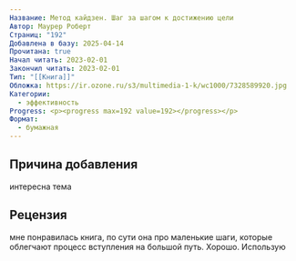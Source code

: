 ```yaml
---
Название: Метод кайдзен. Шаг за шагом к достижению цели
Автор: Маурер Роберт
Страниц: "192"
Добавлена в базу: 2025-04-14
Прочитана: true
Начал читать: 2023-02-01
Закончил читать: 2023-02-01
Тип: "[[Книга]]"
Обложка: https://ir.ozone.ru/s3/multimedia-1-k/wc1000/7328589920.jpg
Категории:
  - эффективность
Progress: <p><progress max=192 value=192></progress></p>
Формат:
  - бумажная
---
```

## Причина добавления

интересна тема
## Рецензия

мне понравилась книга, по сути она про маленькие шаги, которые облегчают процесс вступления на большой путь. Хорошо. Использую

